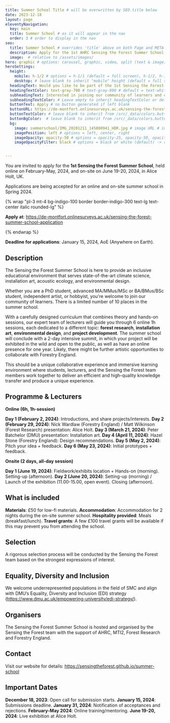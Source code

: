 ```yaml
---
title: Summer School Title # will be overwritten by SEO.title below
date: 2023-12-18
layout: page
eleventyNavigation:
  key: main
  title: Summer School # as it will appear in the nav
  order: 3 # order to display in the nav
seo:
  title: Summer School # overrides 'title' above on both Page and META
  description: Apply for the 1st AHRC Sensing the Forest Summer School (Feb-Jun 2024)
  image:  # relative to /assets/images/
hero: graphic # options: carousel, graphic, video, split (text & image)
heroSettings:
  height:
    mobile: h-1/2 # options = h-1/1 (default = full screen), h-1/2, h-1/3, h-3/4, h-9/10, h-48 (12rem, 192px), h-56 (14rem, 224px), h-64 (16rem, 256px)
    desktop: # leave blank to inherit "mobile" height (default = full screen)
  headingText: Would you like to be part of the 1st Sensing the Forest Summer School?
  headingTextColor: text-gray-700 # text-gray-800 # default = text-white (can use any TailwindCSS text-[color]-[xxx])
  subheadingText: Interested in joining our community of learners and contribute shaping a unique experience?
  subheadingTextColor: # Leave empty to inherit headingTextColor or default (text-white) or use any text-[color]-[xxx]
  buttonText: Apply # no button generated if left blank
  buttonURL: https://de-montfort.onlinesurveys.ac.uk/sensing-the-forest-summer-school-application # full url required. Example: https://thisdomain.com/somepage/
  buttonTextColor: # leave blank to inherit from /src/_data/colors.buttonCustom or buttonDefault
  buttonBgColor:  # leave blank to inherit from /src/_data/colors.buttonCustom.bg or buttonDefault.bg
  bg:
    image: summerschool/IMG_20201211_145800941_HDR.jpg # image URL # image URL
    imagePosition: left # options = left, center, right
    imageOpacity: opacity-50 # options = opacity-25, opacity-50, opacity-75, opacity-100 (default)
    imageOpacityFilter: black # options = black or white (default) -> really depends on your background image


---
```


You are invited to apply for the **1st Sensing the Forest Summer School**, held online on February-May, 2024, and on-site on June 19-20, 2024, in Alice Holt, UK.

Applications are being accepted for an online and on-site summer school in Spring 2024.

{% wrap "pl-3 mt-4 bg-indigo-100 border border-indigo-300 text-lg text-center italic rounded-lg" %}

**Apply at**: https://de-montfort.onlinesurveys.ac.uk/sensing-the-forest-summer-school-application

{% endwrap %}

**Deadline for applications**: January 15, 2024, AoE (Anywhere on Earth).

## Description

The Sensing the Forest Summer School is here to provide an inclusive educational environment that serves state-of-the-art climate science, installation art, acoustic ecology, and environmental design.

Whether you are a PhD student, advanced MA/MMus/MSc or BA/BMus/BSc student, independent artist, or hobbyist, you're welcome to join our community of learners. There is a limited number of 10 places in the summer school.

With a carefully designed curriculum that combines theory and hands-on sessions, our expert team of lecturers will guide you through 6 online 1h sessions, each dedicated to a different topic: **forest research**, **installation art**, **environmental design**, and **project development**. The summer school will conclude with a 2-day intensive summit, in which your project will be exhibited in the wild and open to the public, as well as have an online presence for one year. Likely, there might be further artistic opportunities to collaborate with Forestry England.

This should be a unique collaborative experience and immersive learning environment where students, lecturers, and the Sensing the Forest team members work together to deliver an efficient and high-quality knowledge transfer and produce a unique experience.

## Programme & Lecturers

**Online (6h, 1h-session)**

**Day 1 (February 2, 2024)**: Introductions, and share projects/interests.
**Day 2 (February 29, 2024)**: Nick Wardlaw (Forestry England) / Matt Wilkinson (Forest Research) presentation: Alice Holt.
**Day 3 (March 21, 2024)**: Peter Batchelor (DMU) presentation: Installation art.
**Day 4 (April 11, 2024)**: Hazel Stone (Forestry England): Design recommendations.
**Day 5 (May 2, 2024)**: Pitch your idea + feedback.
**Day 6 (May 23, 2024)**: Initial prototypes + feedback.

**Onsite (2 days, all-day session)**

**Day 1 (June 19, 2024)**: Fieldwork/exhibits location + Hands-on (morning). Setting-up (afternoon).
**Day 2 (June 20, 2024)**: Setting-up (morning) / Launch of the exhibition (11.00-15.00, open event). Closing (afternoon).

## What is included

**Materials**: £50 for low-fi materials.
**Accommodation**: Accommodation for 2 nights during the on-site summer school.
**Hospitality provided**: Meals (breakfast/lunch).
**Travel grants**: A few £100 travel grants will be available if this may prevent you from attending the school.

## Selection

A rigorous selection process will be conducted by the Sensing the Forest team based on the strongest expressions of interest.

## Equality, Diversity and Inclusion

We welcome underrepresented populations in the field of SMC and align with DMU’s Equality, Diversity and Inclusion (EDI) strategy (https://www.dmu.ac.uk/empowering-university/edi-strategy/).

## Organisers

The Sensing the Forest Summer School is hosted and organised by the Sensing the Forest team with the support of AHRC, MTI2, Forest Research and Forestry England.

## Contact

Visit our website for details: https://sensingtheforest.github.io/summer-school

## Important Dates

**December 18, 2023**: Open call for submission starts.
**January 15, 2024**: Submissions deadline.
**January 31, 2024**: Notification of acceptances and rejections.
**February-May 2024**: Online training/mentoring.
**June 19-20, 2024**: Live exhibition at Alice Holt.
